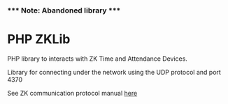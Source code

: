 ### *** Note: Abandoned library  ***

# PHP ZKLib #

PHP library to interacts with ZK Time and Attendance Devices.

Library for connecting under the network using the UDP protocol and port 4370 

See ZK communication protocol manual [here](zklib/docs/ZK_Communication_protocol_manual_CMD.pdf)
